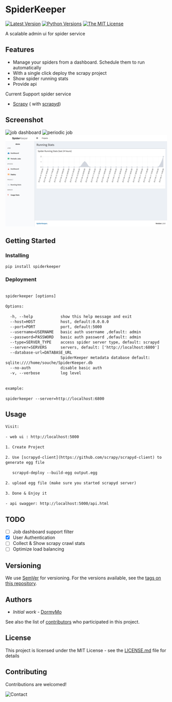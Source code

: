 # SpiderKeeper

[![Latest Version](http://img.shields.io/pypi/v/SpiderKeeper.svg)](https://pypi.python.org/pypi/SpiderKeeper)
[![Python Versions](http://img.shields.io/pypi/pyversions/SpiderKeeper.svg)](https://pypi.python.org/pypi/SpiderKeeper)
[![The MIT License](http://img.shields.io/badge/license-MIT-blue.svg)](https://github.com/DormyMo/SpiderKeeper/blob/master/LICENSE)
   
A scalable admin ui for spider service 

## Features

- Manage your spiders from a dashboard. Schedule them to run automatically
- With a single click deploy the scrapy project
- Show spider running stats
- Provide api


Current Support spider service
- [Scrapy](https://github.com/scrapy/scrapy) ( with [scrapyd](https://github.com/scrapy/scrapyd))

## Screenshot
![job dashboard](https://raw.githubusercontent.com/DormyMo/SpiderKeeper/master/screenshot/screenshot_1.png)
![periodic job](https://raw.githubusercontent.com/DormyMo/SpiderKeeper/master/screenshot/screenshot_2.png)
![running stats](https://raw.githubusercontent.com/DormyMo/SpiderKeeper/master/screenshot/screenshot_3.png)

## Getting Started


### Installing


```
pip install spiderkeeper
```

### Deployment

``` 

spiderkeeper [options]

Options:

  -h, --help            show this help message and exit
  --host=HOST           host, default:0.0.0.0
  --port=PORT           port, default:5000
  --username=USERNAME   basic auth username ,default: admin
  --password=PASSWORD   basic auth password ,default: admin
  --type=SERVER_TYPE    access spider server type, default: scrapyd
  --server=SERVERS      servers, default: ['http://localhost:6800']
  --database-url=DATABASE_URL
                        SpiderKeeper metadata database default: sqlite:////home/souche/SpiderKeeper.db
  --no-auth             disable basic auth
  -v, --verbose         log level
  

example:

spiderkeeper --server=http://localhost:6800

```

## Usage

```
Visit: 

- web ui : http://localhost:5000

1. Create Project

2. Use [scrapyd-client](https://github.com/scrapy/scrapyd-client) to generate egg file 

   scrapyd-deploy --build-egg output.egg

2. upload egg file (make sure you started scrapyd server)

3. Done & Enjoy it

- api swagger: http://localhost:5000/api.html

```

## TODO
- [ ] Job dashboard support filter
- [x] User Authentication
- [ ] Collect & Show scrapy crawl stats
- [ ] Optimize load balancing

## Versioning

We use [SemVer](http://semver.org/) for versioning. For the versions available, see the [tags on this repository](https://github.com/DormyMo/SpiderKeeper/tags). 

## Authors

- *Initial work* - [DormyMo](https://github.com/DormyMo)

See also the list of [contributors](https://github.com/DormyMo/SpiderKeeper/contributors) who participated in this project.

## License

This project is licensed under the MIT License - see the [LICENSE.md](LICENSE.md) file for details

## Contributing

Contributions are welcomed!

![Contact](https://raw.githubusercontent.com/DormyMo/SpiderKeeper/master/screenshot/qqgroup_qrcode.png)
